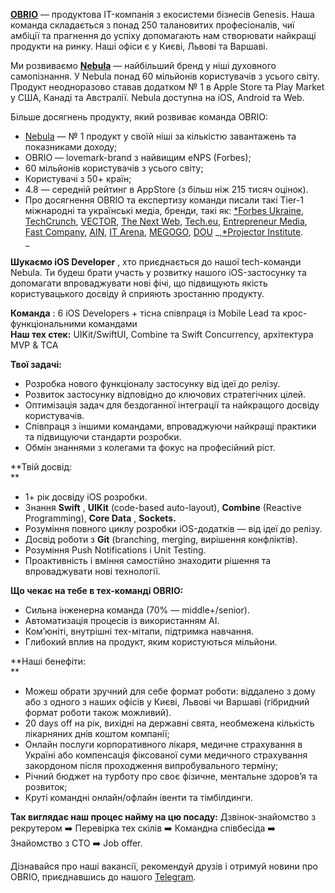 [**OBRIO**](https://obrio.co/) — продуктова IT-компанія з екосистеми бізнесів
Genesis. Наша команда складається з понад 250 талановитих професіоналів, чиї
амбіції та прагнення до успіху допомагають нам створювати найкращі продукти на
ринку. Наші офіси є у Києві, Львові та Варшаві.

Ми розвиваємо [**Nebula**](http://asknebula.com/) — найбільший бренд у ніші
духовного самопізнання. У Nebula понад 60 мільйонів користувачів з усього
світу. Продукт неодноразово ставав додатком № 1 в Apple Store та Play Market у
США, Канаді та Австралії. Nebula доступна на iOS, Android та Web.

Більше досягнень продукту, який розвиває команда OBRIO:

  * [Nebula](http://asknebula.com/) — № 1 продукт у своїй ніші за кількістю завантажень та показниками доходу;
  * OBRIO — lovemark-brand з найвищим eNPS (Forbes);
  * 60 мільйонів користувачів з усього світу;
  * Користувачі з 50+ країн;
  * 4.8 — середній рейтинг в AppStore (з більш ніж 215 тисяч оцінок).
  * Про досягнення OBRIO та експертизу команди писали такі Tier-1 міжнародні та українські медіа, бренди, такі як: [*Forbes Ukraine](https://forbes.ua/innovations/platsebo-vid-trivozhnosti-04042024-20328), [TechCrunch](https://techcrunch.com/2022/10/31/how-to-effectively-manage-a-remote-team-during-wartime/?guccounter=1&guce_referrer=aHR0cHM6Ly93d3cuZ29vZ2xlLmNvbS8&guce_referrer_sig=AQAAAE_oo83HRdDIecxGdL2YFSaK7IxeFrKip02AOv6pzhSEATzMgNQFnahm7VbwSNoi8JYJh-eM5jaZ-ielPDToCkMC63W9T6s66HSsejXkPIoE5AEAlf4mCFV87sH66fH66Rbk5TxBdtQk__mqLBGmhiZ8ttmKrBBIC8qwsigxzoPM), [VECTOR](https://www.youtube.com/watch?v=h2Nvzd3IO1Y&t=1s), [The Next Web](https://thenextweb.com/news/ukrainian-startup-astrology-app-nebula-thriving-despite-war), [Tech.eu](https://tech.eu/2023/12/05/obrio/), [Entrepreneur Media](https://www.entrepreneur.com/business-news/how-does-storytelling-impact-a-startups-brand-identity/469276), [](https://www.linkedin.com/company/fast-company/)[Fast Company,](https://fastcompanyme.com/work-life/12-effective-strategies-for-messaging-recruiters-on-linkedin-that-will-get-noticed/) [AIN](https://ain.ua/search/?q=OBRIO), [IT Arena](https://vctr.media/ua/yak-pidgotuvati-spikera-do-vistupu-na-it-arena-7-porad-dlya-komunikaczijnikiv-vid-pr-menedzhera-obrio-200766/), [MEGOGO](https://megogo.net/ua/search-extended?q=OBRIO&tab=video), [](https://prjctr.com/library/video/linkedin)[DOU](https://www.youtube.com/watch?v=YxYATGQyfvM&t=234s) _,[*Projector Institute](https://prjctr.com/library/video/linkedin).  
_

**Шукаємо iOS Developer** , хто приєднається до нашої tech-команди Nebula. Ти
будеш брати участь у розвитку нашого iOS-застосунку та допомагати
впроваджувати нові фічі, що підвищують якість користувацького досвіду й
сприяють зростанню продукту.  
  
**Команда** : 6 iOS Developers + тісна співпраця із Mobile Lead та крос-
функціональними командами  
**Наш тех стек:** UIKit/SwiftUI, Combine та Swift Concurrency, архітектура MVP
& ТСА  
  
**Твої задачі:**

  * Розробка нового функціоналу застосунку від ідеї до релізу.
  * Розвиток застосунку відповідно до ключових стратегічних цілей.
  * Оптимізація задач для бездоганної інтеграції та найкращого досвіду користувачів.
  * Співпраця з іншими командами, впроваджуючи найкращі практики та підвищуючи стандарти розробки.
  * Обмін знаннями з колегами та фокус на професійний ріст.  
  
  
**Твій досвід:  
**

  * 1+ рік досвіду iOS розробки.
  * Знання **Swift** , **UIKit** (code-based auto-layout), **Combine** (Reactive Programming), **Core Data** , **Sockets.**
  * Розуміння повного циклу розробки iOS-додатків — від ідеї до релізу.
  * Досвід роботи з **Git** (branching, merging, вирішення конфліктів).
  * Розуміння Push Notifications і Unit Testing.
  * Проактивність і вміння самостійно знаходити рішення та впроваджувати нові технології.  
  
  
**Що чекає на тебе в тех-команді OBRIO:**

  * Сильна інженерна команда (70% — middle+/senior).
  * Автоматизація процесів із використанням AI.
  * Ком’юніті, внутрішні тех-мітапи, підтримка навчання.
  * Глибокий вплив на продукт, яким користуються мільйони.

  
**Наші бенефіти:  
**

  * Можеш обрати зручний для себе формат роботи: віддалено з дому або з одного з наших офісів у Києві, Львові чи Варшаві (гібридний формат роботи також можливий).
  * 20 days off на рік, вихідні на державні свята, необмежена кількість лікарняних днів коштом компанії;
  * Онлайн послуги корпоративного лікаря, медичне страхування в Україні або компенсація фіксованої суми медичного страхування закордоном після проходження випробувального терміну;
  * Річний бюджет на турботу про своє фізичне, ментальне здоров’я та розвиток;
  * Круті командні онлайн/офлайн івенти та тімбілдинги.

**Так виглядає наш процес найму на цю посаду:** Дзвінок-знайомство з
рекрутером ➡️ Перевірка тех скілів ➡️ Командна співбесіда ➡️ Знайомство з СТО
➡️ Job offer.

Дізнавайся про наші вакансії, рекомендуй друзів і отримуй новини про OBRIO,
приєднавшись до нашого [Telegram](https://t.me/obrio_hr_bot).